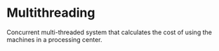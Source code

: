 # Multithreading
Concurrent multi-threaded system that calculates the cost of using the machines in a processing center.
